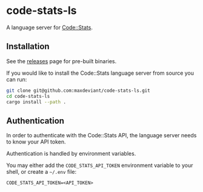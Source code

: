 # code-stats-ls

A language server for [Code::Stats](https://codestats.net/).

## Installation

See the [releases](https://github.com/maxdeviant/code-stats-ls/releases) page for pre-built binaries.

If you would like to install the Code::Stats language server from source you can run:

```sh
git clone git@github.com:maxdeviant/code-stats-ls.git
cd code-stats-ls
cargo install --path .
```

## Authentication

In order to authenticate with the Code::Stats API, the language server needs to know your API token.

Authentication is handled by environment variables.

You may either add the `CODE_STATS_API_TOKEN` environment variable to your shell, or create a `~/.env` file:

```
CODE_STATS_API_TOKEN=<API_TOKEN>
```
